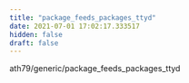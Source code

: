 ```yaml
---
title: "package_feeds_packages_ttyd"
date: 2021-07-01 17:02:17.333517
hidden: false
draft: false
---
```


ath79/generic/package_feeds_packages_ttyd

